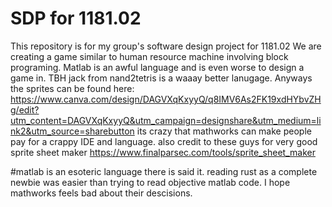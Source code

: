 # SDP for 1181.02
This repository is for my group's software design project for 1181.02
We are creating a game similar to human resource machine involving block programing.
Matlab is an awful language and is even worse to design a game in. TBH jack from nand2tetris is a waaay better lanugage. 
Anyways the sprites can be found here: 
https://www.canva.com/design/DAGVXqKxyyQ/q8IMV6As2FK19xdHYbvZHg/edit?utm_content=DAGVXqKxyyQ&utm_campaign=designshare&utm_medium=link2&utm_source=sharebutton
its crazy that mathworks can make people pay for a crappy IDE and language.
also credit to these guys for very good sprite sheet maker https://www.finalparsec.com/tools/sprite_sheet_maker


#matlab is an esoteric language
there is said it.
reading rust as a complete newbie was easier than trying to read objective matlab code. I hope mathworks feels bad about their descisions.
